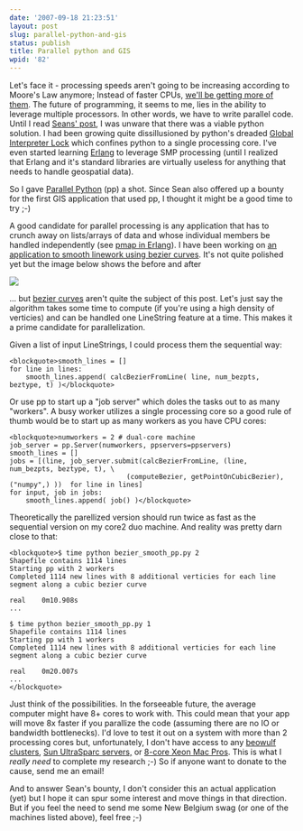 ```yaml
---
date: '2007-09-18 21:23:51'
layout: post
slug: parallel-python-and-gis
status: publish
title: Parallel python and GIS
wpid: '82'
---
```


Let's face it - processing speeds aren't going to be increasing according to Moore's Law anymore; Instead of faster CPUs, [we'll be getting more of them](http://www.gotw.ca/publications/concurrency-ddj.htm). The future of programming, it seems to me, lies in the ability to leverage multiple processors. In other words, we have to write parallel code. Until I read [Seans' post](http://zcologia.com/news/571/catching-up-with-python/), I was unware that there was a viable python solution. I had been growing quite dissillusioned by python's dreaded [Global Interpreter Lock](http://www.pyzine.com/Issue001/Section_Articles/article_ThreadingGlobalInterpreter.html) which confines python to a single processing core. I've even started learning [Erlang](http://www.erlang.org/) to leverage SMP processing  (until I realized that Erlang and it's standard libraries are virtually useless for anything that needs to handle geospatial data).

So I gave [Parallel Python](http://www.parallelpython.com/) (pp) a shot. Since Sean also offered up a bounty for the first GIS application that used pp, I thought it might be a good time to try ;-)

A good candidate for parallel processing is any application that has to crunch away on lists/arrays of data and whose individual members be handled independently (see [pmap in Erlang](http://www.erlang.org/ml-archive/erlang-questions/200606/msg00130.html)). I have been working on [an application to smooth linework using bezier curves](http://perrygeo.googlecode.com/svn/trunk/gis-bin/bezier_smooth_pp.py). It's not quite polished yet but the image below shows the before and after

![](/img/smoothed.jpg)

... but [bezier curves](http://en.wikipedia.org/wiki/B%C3%A9zier_curve) aren't quite the subject of this post. Let's just say the algorithm takes some time to compute (if you're using a high density of verticies) and can be handled one LineString feature at a time. This makes it a prime candidate for parallelization.

Given a list of input LineStrings, I could process them the sequential way:


    
    <blockquote>smooth_lines = []
    for line in lines:
        smooth_lines.append( calcBezierFromLine( line, num_bezpts, beztype, t) )</blockquote>



Or use pp to start up a "job server" which doles the tasks out to as many "workers". A busy worker utilizes a single processing core so a good rule of thumb would be to start up as many workers as you have CPU cores:


    
    <blockquote>numworkers = 2 # dual-core machine
    job_server = pp.Server(numworkers, ppservers=ppservers)
    smooth_lines = []
    jobs = [(line, job_server.submit(calcBezierFromLine, (line, num_bezpts, beztype, t), \
                                 (computeBezier, getPointOnCubicBezier), ("numpy",) ))  for line in lines]
    for input, job in jobs:
        smooth_lines.append( job() )</blockquote>



Theoretically the parellized version should run twice as fast as the sequential version on my core2 duo machine. And reality was pretty darn close to that:


    
    <blockquote>$ time python bezier_smooth_pp.py 2
    Shapefile contains 1114 lines
    Starting pp with 2 workers
    Completed 1114 new lines with 8 additional verticies for each line segment along a cubic bezier curve
    
    real    0m10.908s
    ...
    
    $ time python bezier_smooth_pp.py 1
    Shapefile contains 1114 lines
    Starting pp with 1 workers
    Completed 1114 new lines with 8 additional verticies for each line segment along a cubic bezier curve
    
    real    0m20.007s
    ...
    </blockquote>



Just think of the possibilities. In the forseeable future, the average computer might have 8+ cores to work with. This could mean that your app will move 8x faster if you parallize the code (assuming there are no IO or bandwidth bottlenecks). I'd love to test it out on a system with more than 2 processing cores but, unfortunately, I don't have access to any [beowulf clusters](http://www.calvin.edu/~adams/research/microwulf/), [ Sun UltraSparc servers,](http://www.sun.com/processors/UltraSPARC-T1/) or [8-core Xeon Mac Pros](http://www.apple.com/macpro/). This is what I _really need_ to complete my research ;-) So if anyone want to donate to the cause, send me an email! 

And to answer Sean's bounty, I don't consider this an actual application (yet) but I hope it can spur some interest and move things in that direction. But if you feel the need to send me some New Belgium swag (or one of the machines listed above), feel free ;-)


